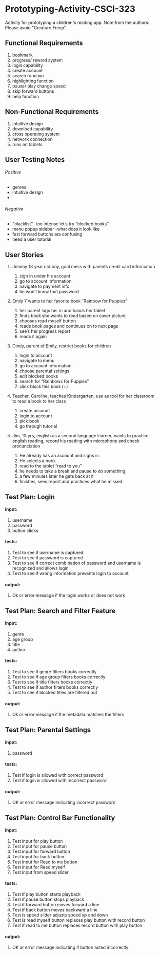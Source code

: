 # Prototyping-Activity-CSCI-323
Activity for prototyping a children's reading app.
Note from the authors: Please avoid "Creature Freep"

## Functional Requirements

1. bookmark 
2. progress/ reward system 
3. login capability 
4. create account 
5. search function 
6. highlighting function 
7. pause/ play change speed 
8. skip forward buttons 
9. help function 


## Non-Functional Requirements
1. intuitive design
2. download capability 
3. cross operating system 
4. network connection 
5. runs on tablets 


## User Testing Notes 
###### Positive 
- genres 
- intuitive design 
-
###### Negative 
- "blacklist" -too intense let’s try “blocked books” 
- menu popup sidebar -what does it look like
- fast forward buttons are confusing 
- need a user tutorial 

## User Stories
1. Johnny 13 year old boy, goal mess with parents credit card information
    1. sign in under his account 
    2. go to account information 
    3. navigate to payment info 
    4.  he won’t know that password 
2. Emily 7 wants to her favorite book “Rainbow for Puppies” 
    1. her parent logs her in and hands her tablet 
    2. finds book she wants to read based on cover picture 
    3. chooses read myself button 
    4. reads book pages and continues on to next page 
    5. see’s her progress report
    6. reads it again 
3. Cindy, parent of Emily, restrict books for children
    1. login to account
    2. navigate to menu 
    3. go to account information
    4. choose parental settings 
    5. edit blocked books 
    6. search for “Rainbows for Puppies” 
    7. click block this book (+)
4. Teacher, Caroline, teaches Kindergarten, use as tool for her classroom to read a book to her class
    1. create account 
    2. login to account
    3. pick book
    4. go through tutorial 
    
5. Jim, 10 yrs, english as a second language learner, wants to practice english reading, record his reading with microphone and check pronunciation 
    1. He already has an account and signs in 
    2. He selects a book 
    3.  read to the tablet “read to you” 
    4.  he needs to take a break and pause to do something 
    5. a few minutes later he gets back at it 
    6. finishes, sees report and practices what he missed
	
## Test Plan: Login

#### input: 
1. username
2. password 
3. button clicks

#### tests:
1. Test to see if username is captured
2. Test to see if password is captured
3. Test to see if correct combination of password and username is recognized and allows login
4. Test to see if wrong information prevents login to account

#### output: 
1. Ok or error message if the login works or does not work 


## Test Plan: Search and Filter Feature

#### input: 
1. genre
2. age group
3. title
4. author

#### tests:
1. Test to see if genre filters books correctly
2. Test to see if age group filters books correctly
3. Test to see if title filters books correctly
4. Test to see if author filters books correctly
5. Test to see if blocked titles are filtered out

#### output: 
1. Ok or error message if the metadata matches the filters


## Test Plan: Parental Settings

#### input:
1. password

#### tests:
1. Test if login is allowed with correct password
2. Test if login is allowed with incorrect password

#### output:
1. OK or error message indicating incorrect password


## Test Plan: Control Bar Functionality

#### input:
1. Test input for play button
2. Test input for pause button
3. Test input for forward button
4. Test input for back button
5. Test input for Read to me button
6. Test input for Read myself
7. Test input from speed slider

#### tests:
1. Test if play button starts playback
2. Test if pause button stops playback
3. Test if forward button moves forward a line
4. Test if back button moves backward a line
5. Test is speed slider adjusts speed up and down
6. Test is read myself button replaces play button with record button
7. Test if read to me button replaces record button with play button 

#### output:
1. OK or error message indicating if button acted incorrectly

